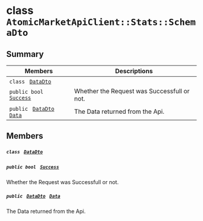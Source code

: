 # class `AtomicMarketApiClient::Stats::SchemaDto` 

## Summary

 Members                                | Descriptions                                
----------------------------------------|---------------------------------------------
`class ` [`DataDto`](.github/workflows/documentation/md/AtomicMarketApiClient--Stats--SchemaDto--DataDto.md#class_atomic_market_api_client_1_1_stats_1_1_schema_dto_1_1_data_dto)        | 
`public bool ` [`Success`](#class_atomic_market_api_client_1_1_stats_1_1_schema_dto_1a506fb037fbb6bfe8f254c021a2c3cfac) | Whether the Request was Successfull or not.
`public ` [`DataDto`](.github/workflows/documentation/md/AtomicMarketApiClient--Stats--SchemaDto--DataDto.md#class_atomic_market_api_client_1_1_stats_1_1_schema_dto_1_1_data_dto)` ` [`Data`](#class_atomic_market_api_client_1_1_stats_1_1_schema_dto_1a65c0779654774581967081cf3136bd84) | The Data returned from the Api.

## Members

##### `class ` [`DataDto`](.github/workflows/documentation/md/AtomicMarketApiClient--Stats--SchemaDto--DataDto.md#class_atomic_market_api_client_1_1_stats_1_1_schema_dto_1_1_data_dto) 

##### `public bool ` [`Success`](#class_atomic_market_api_client_1_1_stats_1_1_schema_dto_1a506fb037fbb6bfe8f254c021a2c3cfac) 

Whether the Request was Successfull or not.

##### `public ` [`DataDto`](.github/workflows/documentation/md/AtomicMarketApiClient--Stats--SchemaDto--DataDto.md#class_atomic_market_api_client_1_1_stats_1_1_schema_dto_1_1_data_dto)` ` [`Data`](#class_atomic_market_api_client_1_1_stats_1_1_schema_dto_1a65c0779654774581967081cf3136bd84) 

The Data returned from the Api.

